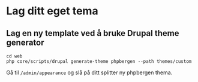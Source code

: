 # Lag ditt eget tema

## Lag en ny template ved å bruke Drupal theme generator

```shell
cd web
php core/scripts/drupal generate-theme phpbergen --path themes/custom
```

Gå til `/admin/appearance` og slå på ditt splitter ny phpbergen thema.
